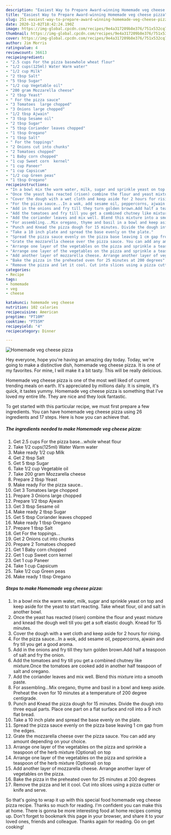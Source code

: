 ```yaml
---
description: "Easiest Way to Prepare Award-winning Homemade veg cheese pizza"
title: "Easiest Way to Prepare Award-winning Homemade veg cheese pizza"
slug: 251-easiest-way-to-prepare-award-winning-homemade-veg-cheese-pizza
date: 2020-12-02T18:42:24.190Z
image: https://img-global.cpcdn.com/recipes/9e4a317209b8e376/751x532cq70/homemade-veg-cheese-pizza-recipe-main-photo.jpg
thumbnail: https://img-global.cpcdn.com/recipes/9e4a317209b8e376/751x532cq70/homemade-veg-cheese-pizza-recipe-main-photo.jpg
cover: https://img-global.cpcdn.com/recipes/9e4a317209b8e376/751x532cq70/homemade-veg-cheese-pizza-recipe-main-photo.jpg
author: Jim Morris
ratingvalue: 4
reviewcount: 36613
recipeingredient:
- "2.5 cups For the pizza basewhole wheat flour"
- "1/2 cups(125ml) Water Warm water"
- "1/2 cup Milk"
- "2 tbsp Salt"
- "5 tbsp Sugar"
- "1/2 cup Vegetable oil"
- "200 gram Mozzarella cheese"
- "2 tbsp Yeast"
- " For the pizza sauce"
- "3 Tomatoes  large chopped"
- "3 Onions large chopped"
- "1/2 tbsp Ajwain"
- "3 tbsp Sesame oil"
- "2 tbsp Sugar"
- "5 tbsp Coriander leaves chopped"
- "1 tbsp Oregano"
- "1 tbsp Salt"
- " For the toppings"
- "2 Onions cut into chunks"
- "2 Tomatoes chopped"
- "1 Baby corn chopped"
- "1 cup Sweet corn  kernel"
- "1 cup Paneer"
- "1 cup Capsicum"
- "1/2 cup Green peas"
- "1 tbsp Oregano"
recipeinstructions:
- "In a bowl mix the warm water, milk, sugar and sprinkle yeast on top and keep aside for the yeast to start reacting. Take wheat flour, oil and salt in another bowl."
- "Once the yeast has reacted (risen) combine the flour and yeast mixture and knead the dough well till you get a soft elastic dough. Knead for 15 minutes."
- "Cover the dough with a wet cloth and keep aside for 2 hours for rising."
- "For the pizza sauce...In a wok, add sesame oil, peppercorns, ajwain and fry till you get a good aroma."
- "Add in the onions and fry till they turn golden brown.Add half a teaspoon of salt and fry the onion."
- "Add the tomatoes and fry till you get a combined chutney like mixture.Once the tomatoes are cooked add in another half teaspoon of salt and oregano."
- "Add the coriander leaves and mix well. Blend this mixture into a smooth paste."
- "For assembling...Mix oregano, thyme and basil in a bowl and keep aside. Preheat the oven for 10 minutes at a temperature of 200 degree centigrade."
- "Punch and Knead the pizza dough for 15 minutes. Divide the dough into three equal parts. Place one part on a flat surface and roll into a 9 inch flat bread."
- "Take a 10 inch plate and spread the base evenly on the plate."
- "Spread the pizza sauce evenly on the pizza base leaving 1 cm gap from the edges."
- "Grate the mozzarella cheese over the pizza sauce. You can add any amount depending on your choice."
- "Arrange one layer of the vegetables on the pizza and sprinkle a teaspoon of the herb mixture (Optional) on top"
- "Arrange one layer of the vegetables on the pizza and sprinkle a teaspoon of the herb mixture (Optional) on top"
- "Add another layer of mozzarella cheese. Arrange another layer of vegetables on the pizza."
- "Bake the pizza in the preheated oven for 25 minutes at 200 degrees"
- "Remove the pizza and let it cool. Cut into slices using a pizza cutter or knife and serve."
categories:
- Recipe
tags:
- homemade
- veg
- cheese

katakunci: homemade veg cheese 
nutrition: 102 calories
recipecuisine: American
preptime: "PT10M"
cooktime: "PT55M"
recipeyield: "4"
recipecategory: Dinner

---
```



![Homemade veg cheese pizza](https://img-global.cpcdn.com/recipes/9e4a317209b8e376/751x532cq70/homemade-veg-cheese-pizza-recipe-main-photo.jpg)

Hey everyone, hope you're having an amazing day today. Today, we're going to make a distinctive dish, homemade veg cheese pizza. It is one of my favorites. For mine, I will make it a bit tasty. This will be really delicious.



Homemade veg cheese pizza is one of the most well liked of current trending meals on earth. It's appreciated by millions daily. It is simple, it's quick, it tastes yummy. Homemade veg cheese pizza is something that I've loved my entire life. They are nice and they look fantastic.


To get started with this particular recipe, we must first prepare a few ingredients. You can have homemade veg cheese pizza using 26 ingredients and 17 steps. Here is how you can achieve that.

<!--inarticleads1-->

##### The ingredients needed to make Homemade veg cheese pizza:

1. Get 2.5 cups For the pizza base...whole wheat flour
1. Take 1/2 cups(125ml) Water Warm water
1. Make ready 1/2 cup Milk
1. Get 2 tbsp Salt
1. Get 5 tbsp Sugar
1. Take 1/2 cup Vegetable oil
1. Take 200 gram Mozzarella cheese
1. Prepare 2 tbsp Yeast
1. Make ready  For the pizza sauce..
1. Get 3 Tomatoes  large chopped
1. Prepare 3 Onions large chopped
1. Prepare 1/2 tbsp Ajwain
1. Get 3 tbsp Sesame oil
1. Make ready 2 tbsp Sugar
1. Get 5 tbsp Coriander leaves chopped
1. Make ready 1 tbsp Oregano
1. Prepare 1 tbsp Salt
1. Get  For the toppings...
1. Get 2 Onions cut into chunks
1. Prepare 2 Tomatoes chopped
1. Get 1 Baby corn chopped
1. Get 1 cup Sweet corn  kernel
1. Get 1 cup Paneer
1. Take 1 cup Capsicum
1. Take 1/2 cup Green peas
1. Make ready 1 tbsp Oregano




<!--inarticleads2-->

##### Steps to make Homemade veg cheese pizza:

1. In a bowl mix the warm water, milk, sugar and sprinkle yeast on top and keep aside for the yeast to start reacting. Take wheat flour, oil and salt in another bowl.
1. Once the yeast has reacted (risen) combine the flour and yeast mixture and knead the dough well till you get a soft elastic dough. Knead for 15 minutes.
1. Cover the dough with a wet cloth and keep aside for 2 hours for rising.
1. For the pizza sauce...In a wok, add sesame oil, peppercorns, ajwain and fry till you get a good aroma.
1. Add in the onions and fry till they turn golden brown.Add half a teaspoon of salt and fry the onion.
1. Add the tomatoes and fry till you get a combined chutney like mixture.Once the tomatoes are cooked add in another half teaspoon of salt and oregano.
1. Add the coriander leaves and mix well. Blend this mixture into a smooth paste.
1. For assembling...Mix oregano, thyme and basil in a bowl and keep aside. Preheat the oven for 10 minutes at a temperature of 200 degree centigrade.
1. Punch and Knead the pizza dough for 15 minutes. Divide the dough into three equal parts. Place one part on a flat surface and roll into a 9 inch flat bread.
1. Take a 10 inch plate and spread the base evenly on the plate.
1. Spread the pizza sauce evenly on the pizza base leaving 1 cm gap from the edges.
1. Grate the mozzarella cheese over the pizza sauce. You can add any amount depending on your choice.
1. Arrange one layer of the vegetables on the pizza and sprinkle a teaspoon of the herb mixture (Optional) on top
1. Arrange one layer of the vegetables on the pizza and sprinkle a teaspoon of the herb mixture (Optional) on top
1. Add another layer of mozzarella cheese. Arrange another layer of vegetables on the pizza.
1. Bake the pizza in the preheated oven for 25 minutes at 200 degrees
1. Remove the pizza and let it cool. Cut into slices using a pizza cutter or knife and serve.




So that's going to wrap it up with this special food homemade veg cheese pizza recipe. Thanks so much for reading. I'm confident you can make this at home. There is gonna be more interesting food at home recipes coming up. Don't forget to bookmark this page in your browser, and share it to your loved ones, friends and colleague. Thanks again for reading. Go on get cooking!
